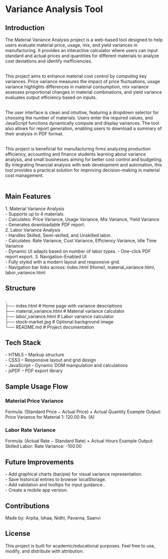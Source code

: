 <h1>Variance Analysis Tool</h1>
<h2>Introduction</h2>
The Material Variance Analysis project is a web-based tool designed to help users evaluate material price, usage, mix, and yield variances in manufacturing. It provides an interactive calculator where users can input standard and actual prices and quantities for different materials to analyze cost deviations and identify inefficiencies. <br> <br>

This project aims to enhance material cost control by computing key variances. Price variance measures the impact of price fluctuations, usage variance highlights differences in material consumption, mix variance assesses proportional changes in material combinations, and yield variance evaluates output efficiency based on inputs.  <br> <br>

The user interface is clean and intuitive, featuring a dropdown selector for choosing the number of materials. Users enter the required values, and JavaScript functions dynamically compute and display variances. The tool also allows for report generation, enabling users to download a summary of their analysis in PDF format. <br> <br>

This project is beneficial for manufacturing firms analyzing production efficiency, accounting and finance students learning about variance analysis, and small businesses aiming for better cost control and budgeting. By integrating financial analysis with web development and automation, this tool provides a practical solution for improving decision-making in material cost management. <br> <br>

<h2>Main Features</h2>
1. Material Variance Analysis <br>
    - Supports up to 4 materials. <br>
    - Calculates: Price Variance, Usage Variance, Mix Variance, Yield Variance <br>
    - Generates downloadable PDF report. <br>
2. Labor Variance Analysis <br>
    - Handles Skilled, Semi-skilled, and Unskilled labor.<br>
    - Calculates: Rate Variance, Cost Variance, Efficiency Variance, Idle Time Variance  <br>
    - Dynamic UI adapts based on number of labor types.
    - One-click PDF report export.
3. Navigation-Enabled UI<br>
    - Fully styled with a modern layout and responsive grid.<br>
    - Navigation bar links across: index.html (Home), material_variance.html, labor_variance.html<br>

<h2>Structure</h2>
.<br>
├── index.html             # Home page with variance descriptions <br>
├── material_variance.html # Material variance calculator<br>
├── labor_variance.html    # Labor variance calculator<br>
├── stock-market.jpg       # Optional background image<br>
└── README.md              # Project documentation<br>

<h2>Tech Stack</h2>
- HTML5 – Markup structure <br>
- CSS3 – Responsive layout and grid design <br>
- JavaScript – Dynamic DOM manipulation and calculations <br>
- jsPDF – PDF export library <br>

<h2>Sample Usage Flow</h2>
<h3>Material Price Variance</h3>
Formula: (Standard Price − Actual Price) × Actual Quantity
Example Output: Price Variance for Material 1: 120.00 Rs. (A)

<h3>Labor Rate Variance</h3>
Formula: (Actual Rate − Standard Rate) × Actual Hours
Example Output: Skilled Labor: Rate Variance: -100.00

<h2>Future Improvements</h2>
- Add graphical charts (bar/pie) for visual variance representation.<br>
- Save historical entries to browser localStorage.<br>
- Add validation and tooltips for input guidance..<br>
- Create a mobile app version.<br>

<h2>Contributions</h2>
Made by:
Arpita, Ishaa, Nidhi, Pavarna, Saanvi <br>

<h2>License</h2>
This project is built for academic/educational purposes.
Feel free to use, modify, and distribute with attribution.<br>

